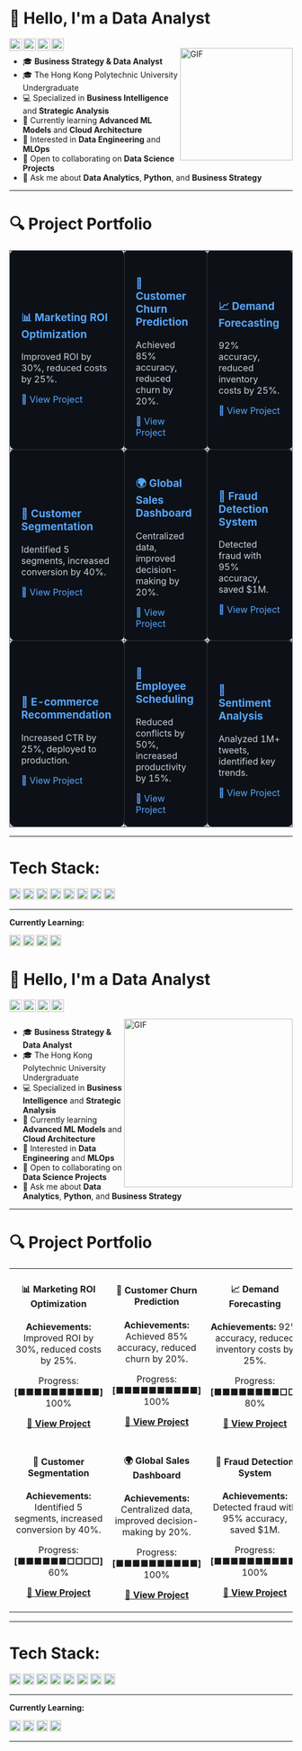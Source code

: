 # 👋 Hello, I'm a Data Analyst

<p align="left">
<a href="https://linkedin.com/in/your-profile">
  <img align="left" alt="LinkedIn" width="22px" src="https://cdn.jsdelivr.net/npm/simple-icons@3.12.2/icons/linkedin.svg" />
</a>
<a href="https://github.com/your-github">
  <img align="left" alt="Github" width="22px" src="https://cdn.jsdelivr.net/npm/simple-icons@3.12.2/icons/github.svg" />
</a>
<a href="mailto:your.email@gmail.com">
  <img align="left" alt="Email" width="22px" src="https://cdn.jsdelivr.net/npm/simple-icons@3.12.2/icons/gmail.svg" />
</a>
<a href="https://tableau.com/your-profile">
  <img align="left" alt="Tableau" width="22px" src="https://cdn.jsdelivr.net/npm/simple-icons@3.12.2/icons/tableau.svg" />
</a>
</p>

<br />

<img align="right" alt="GIF" width="200px" src="https://media.giphy.com/media/SWoSkN6DxTszqIKEqv/giphy.gif" />

- 🎓 **Business Strategy & Data Analyst**
- 🎓 The Hong Kong Polytechnic University Undergraduate
- 💻 Specialized in **Business Intelligence** and **Strategic Analysis**
- 🌱 Currently learning **Advanced ML Models** and **Cloud Architecture**
- 🤔 Interested in **Data Engineering** and **MLOps**
- 💼 Open to collaborating on **Data Science Projects**
- 💬 Ask me about **Data Analytics**, **Python**, and **Business Strategy**

---

# 🔍 Project Portfolio

<table>
  <tr>
    <td style="background-color: #0d1117; border: 1px solid #30363d; border-radius: 8px; padding: 20px; color: #c9d1d9;">
      <h3 style="color: #58a6ff;">📊 Marketing ROI Optimization</h3>
      <p>Improved ROI by 30%, reduced costs by 25%.</p>
      <a href="https://github.com/your-github/marketing-roi" style="color: #58a6ff; text-decoration: none;">🔗 View Project</a>
    </td>
    <td style="background-color: #0d1117; border: 1px solid #30363d; border-radius: 8px; padding: 20px; color: #c9d1d9;">
      <h3 style="color: #58a6ff;">🤖 Customer Churn Prediction</h3>
      <p>Achieved 85% accuracy, reduced churn by 20%.</p>
      <a href="https://github.com/your-github/churn-prediction" style="color: #58a6ff; text-decoration: none;">🔗 View Project</a>
    </td>
    <td style="background-color: #0d1117; border: 1px solid #30363d; border-radius: 8px; padding: 20px; color: #c9d1d9;">
      <h3 style="color: #58a6ff;">📈 Demand Forecasting</h3>
      <p>92% accuracy, reduced inventory costs by 25%.</p>
      <a href="https://github.com/your-github/demand-forecast" style="color: #58a6ff; text-decoration: none;">🔗 View Project</a>
    </td>
  </tr>
  <tr>
    <td style="background-color: #0d1117; border: 1px solid #30363d; border-radius: 8px; padding: 20px; color: #c9d1d9;">
      <h3 style="color: #58a6ff;">👥 Customer Segmentation</h3>
      <p>Identified 5 segments, increased conversion by 40%.</p>
      <a href="https://github.com/your-github/customer-segmentation" style="color: #58a6ff; text-decoration: none;">🔗 View Project</a>
    </td>
    <td style="background-color: #0d1117; border: 1px solid #30363d; border-radius: 8px; padding: 20px; color: #c9d1d9;">
      <h3 style="color: #58a6ff;">🌍 Global Sales Dashboard</h3>
      <p>Centralized data, improved decision-making by 20%.</p>
      <a href="https://github.com/your-github/global-sales-dashboard" style="color: #58a6ff; text-decoration: none;">🔗 View Project</a>
    </td>
    <td style="background-color: #0d1117; border: 1px solid #30363d; border-radius: 8px; padding: 20px; color: #c9d1d9;">
      <h3 style="color: #58a6ff;">🏦 Fraud Detection System</h3>
      <p>Detected fraud with 95% accuracy, saved $1M.</p>
      <a href="https://github.com/your-github/fraud-detection" style="color: #58a6ff; text-decoration: none;">🔗 View Project</a>
    </td>
  </tr>
  <tr>
    <td style="background-color: #0d1117; border: 1px solid #30363d; border-radius: 8px; padding: 20px; color: #c9d1d9;">
      <h3 style="color: #58a6ff;">🛒 E-commerce Recommendation</h3>
      <p>Increased CTR by 25%, deployed to production.</p>
      <a href="https://github.com/your-github/ecommerce-recommendation" style="color: #58a6ff; text-decoration: none;">🔗 View Project</a>
    </td>
    <td style="background-color: #0d1117; border: 1px solid #30363d; border-radius: 8px; padding: 20px; color: #c9d1d9;">
      <h3 style="color: #58a6ff;">📅 Employee Scheduling</h3>
      <p>Reduced conflicts by 50%, increased productivity by 15%.</p>
      <a href="https://github.com/your-github/employee-scheduling" style="color: #58a6ff; text-decoration: none;">🔗 View Project</a>
    </td>
    <td style="background-color: #0d1117; border: 1px solid #30363d; border-radius: 8px; padding: 20px; color: #c9d1d9;">
      <h3 style="color: #58a6ff;">🚀 Sentiment Analysis</h3>
      <p>Analyzed 1M+ tweets, identified key trends.</p>
      <a href="https://github.com/your-github/sentiment-analysis" style="color: #58a6ff; text-decoration: none;">🔗 View Project</a>
    </td>
  </tr>
</table>

---

# **Tech Stack:**  

<code><img height="20" src="https://cdn.jsdelivr.net/npm/simple-icons@3.12.2/icons/python.svg"></code>
<code><img height="20" src="https://cdn.jsdelivr.net/npm/simple-icons@3.12.2/icons/r.svg"></code>
<code><img height="20" src="https://cdn.jsdelivr.net/npm/simple-icons@3.12.2/icons/mysql.svg"></code>
<code><img height="20" src="https://cdn.jsdelivr.net/npm/simple-icons@3.12.2/icons/postgresql.svg"></code>
<code><img height="20" src="https://cdn.jsdelivr.net/npm/simple-icons@3.12.2/icons/tableau.svg"></code>
<code><img height="20" src="https://cdn.jsdelivr.net/npm/simple-icons@3.12.2/icons/powerbi.svg"></code>
<code><img height="20" src="https://cdn.jsdelivr.net/npm/simple-icons@3.12.2/icons/jupyter.svg"></code>
<code><img height="20" src="https://cdn.jsdelivr.net/npm/simple-icons@3.12.2/icons/git.svg"></code>

---

**Currently Learning:**

<code><img height="20" src="https://cdn.jsdelivr.net/npm/simple-icons@3.12.2/icons/tensorflow.svg"></code>
<code><img height="20" src="https://cdn.jsdelivr.net/npm/simple-icons@3.12.2/icons/amazonaws.svg"></code>
<code><img height="20" src="https://cdn.jsdelivr.net/npm/simple-icons@3.12.2/icons/googlecloud.svg"></code>
<code><img height="20" src="https://cdn.jsdelivr.net/npm/simple-icons@3.12.2/icons/apachekafka.svg"></code>



# 👋 Hello, I'm a Data Analyst

<p align="left">
<a href="https://linkedin.com/in/your-profile">
  <img align="left" alt="LinkedIn" width="22px" src="https://cdn.jsdelivr.net/npm/simple-icons@3.12.2/icons/linkedin.svg" />
</a>
<a href="https://github.com/your-github">
  <img align="left" alt="Github" width="22px" src="https://cdn.jsdelivr.net/npm/simple-icons@3.12.2/icons/github.svg" />
</a>
<a href="mailto:your.email@gmail.com">
  <img align="left" alt="Email" width="22px" src="https://cdn.jsdelivr.net/npm/simple-icons@3.12.2/icons/gmail.svg" />
</a>
<a href="https://tableau.com/your-profile">
  <img align="left" alt="Tableau" width="22px" src="https://cdn.jsdelivr.net/npm/simple-icons@3.12.2/icons/tableau.svg" />
</a>
</p>

<br />
<br />

<img align="right" alt="GIF" width="300px" src="https://media.giphy.com/media/SWoSkN6DxTszqIKEqv/giphy.gif" />

- 🎓 **Business Strategy & Data Analyst**
- 🎓 The Hong Kong Polytechnic University Undergraduate
- 💻 Specialized in **Business Intelligence** and **Strategic Analysis**
- 🌱 Currently learning **Advanced ML Models** and **Cloud Architecture**
- 🤔 Interested in **Data Engineering** and **MLOps**
- 💼 Open to collaborating on **Data Science Projects**
- 💬 Ask me about **Data Analytics**, **Python**, and **Business Strategy**

---

# 🔍 **Project Portfolio**

<table>
  <tr>
    <td>
      <h4 align="center">📊 Marketing ROI Optimization</h4>
      <p align="center"><b>Achievements:</b> Improved ROI by 30%, reduced costs by 25%.</p>
      <p align="center">Progress: <b>[■■■■■■■■■■]</b> 100%</p>
      <p align="center"><a href="https://github.com/your-github/marketing-roi"><b>🔗 View Project</b></a></p>
    </td>
    <td>
      <h4 align="center">🤖 Customer Churn Prediction</h4>
      <p align="center"><b>Achievements:</b> Achieved 85% accuracy, reduced churn by 20%.</p>
      <p align="center">Progress: <b>[■■■■■■■■■■]</b> 100%</p>
      <p align="center"><a href="https://github.com/your-github/churn-prediction"><b>🔗 View Project</b></a></p>
    </td>
    <td>
      <h4 align="center">📈 Demand Forecasting</h4>
      <p align="center"><b>Achievements:</b> 92% accuracy, reduced inventory costs by 25%.</p>
      <p align="center">Progress: <b>[■■■■■■■■□□]</b> 80%</p>
      <p align="center"><a href="https://github.com/your-github/demand-forecast"><b>🔗 View Project</b></a></p>
    </td>
  </tr>
  <tr>
    <td>
      <h4 align="center">👥 Customer Segmentation</h4>
      <p align="center"><b>Achievements:</b> Identified 5 segments, increased conversion by 40%.</p>
      <p align="center">Progress: <b>[■■■■■■□□□□]</b> 60%</p>
      <p align="center"><a href="https://github.com/your-github/customer-segmentation"><b>🔗 View Project</b></a></p>
    </td>
    <td>
      <h4 align="center">🌍 Global Sales Dashboard</h4>
      <p align="center"><b>Achievements:</b> Centralized data, improved decision-making by 20%.</p>
      <p align="center">Progress: <b>[■■■■■■■■■■]</b> 100%</p>
      <p align="center"><a href="https://github.com/your-github/global-sales-dashboard"><b>🔗 View Project</b></a></p>
    </td>
    <td>
      <h4 align="center">🏦 Fraud Detection System</h4>
      <p align="center"><b>Achievements:</b> Detected fraud with 95% accuracy, saved $1M.</p>
      <p align="center">Progress: <b>[■■■■■■■■■■]</b> 100%</p>
      <p align="center"><a href="https://github.com/your-github/fraud-detection"><b>🔗 View Project</b></a></p>
    </td>
  </tr>
</table>

---

# **Tech Stack:**  

<code><img height="20" src="https://cdn.jsdelivr.net/npm/simple-icons@3.12.2/icons/python.svg"></code>
<code><img height="20" src="https://cdn.jsdelivr.net/npm/simple-icons@3.12.2/icons/r.svg"></code>
<code><img height="20" src="https://cdn.jsdelivr.net/npm/simple-icons@3.12.2/icons/mysql.svg"></code>
<code><img height="20" src="https://cdn.jsdelivr.net/npm/simple-icons@3.12.2/icons/postgresql.svg"></code>
<code><img height="20" src="https://cdn.jsdelivr.net/npm/simple-icons@3.12.2/icons/tableau.svg"></code>
<code><img height="20" src="https://cdn.jsdelivr.net/npm/simple-icons@3.12.2/icons/powerbi.svg"></code>
<code><img height="20" src="https://cdn.jsdelivr.net/npm/simple-icons@3.12.2/icons/jupyter.svg"></code>
<code><img height="20" src="https://cdn.jsdelivr.net/npm/simple-icons@3.12.2/icons/git.svg"></code>

---

**Currently Learning:**

<code><img height="20" src="https://cdn.jsdelivr.net/npm/simple-icons@3.12.2/icons/tensorflow.svg"></code>
<code><img height="20" src="https://cdn.jsdelivr.net/npm/simple-icons@3.12.2/icons/amazonaws.svg"></code>
<code><img height="20" src="https://cdn.jsdelivr.net/npm/simple-icons@3.12.2/icons/googlecloud.svg"></code>
<code><img height="20" src="https://cdn.jsdelivr.net/npm/simple-icons@3.12.2/icons/apachekafka.svg"></code>

---

